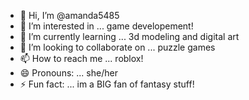 - 👋 Hi, I’m @amanda5485
- 👀 I’m interested in ... game developement!
- 🌱 I’m currently learning ... 3d modeling and digital art
- 💞️ I’m looking to collaborate on ... puzzle games
- 📫 How to reach me ... roblox!
- 😄 Pronouns: ... she/her
- ⚡ Fun fact: ... im a BIG fan of fantasy stuff! 

<!---
amanda5485/amanda5485 is a ✨ special ✨ repository because its `README.md` (this file) appears on your GitHub profile.
You can click the Preview link to take a look at your changes.
--->
